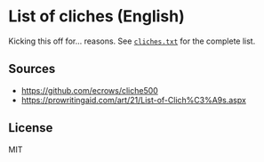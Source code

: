 # List of cliches (English)

Kicking this off for... reasons. See [`cliches.txt`](cliches.txt) for the complete list.

## Sources

- https://github.com/ecrows/cliche500
- https://prowritingaid.com/art/21/List-of-Clich%C3%A9s.aspx

## License

MIT
